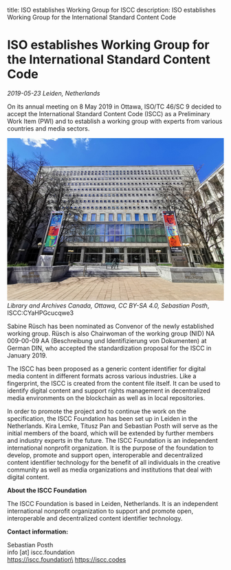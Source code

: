 title: ISO establishes Working Group for ISCC description: ISO establishes Working Group for the
International Standard Content Code

# ISO establishes Working Group for the International Standard Content Code

*2019-05-23 Leiden, Netherlands*

On its annual meeting on 8 May 2019 in Ottawa, ISO/TC 46/SC 9 decided to accept the International
Standard Content Code (ISCC) as a Preliminary Work Item (PWI) and to establish a working group with
experts from various countries and media sectors.

![Library and Archives Canada, Ottawa, CC BY-SA 4.0, Sebastian Posth](images/lib-arch-ottawa.jpg)
*Library and Archives Canada, Ottawa, CC BY-SA 4.0, Sebastian Posth*, ISCC:CYaHPGcucqwe3

Sabine Rüsch has been nominated as Convenor of the newly established working group. Rüsch is also
Chairwoman of the working group (NID) NA 009-00-09 AA (Beschreibung und Identifizierung von
Dokumenten) at German DIN, who accepted the standardization proposal for the ISCC in January 2019.

The ISCC has been proposed as a generic content identifier for digital media content in different
formats across various industries. Like a fingerprint, the ISCC is created from the content file
itself. It can be used to identify digital content and support rights management in decentralized
media environments on the blockchain as well as in local repositories.

In order to promote the project and to continue the work on the specification, the ISCC Foundation
has been set up in Leiden in the Netherlands. Kira Lemke, Titusz Pan and Sebastian Posth will serve
as the initial members of the board, which will be extended by further members and industry experts
in the future. The ISCC Foundation is an independent international nonprofit organization. It is the
purpose of the foundation to develop, promote and support open, interoperable and decentralized
content identifier technology for the benefit of all individuals in the creative community as well
as media organizations and institutions that deal with digital content.

**About the ISCC Foundation**

The ISCC Foundation is based in Leiden, Netherlands. It is an independent international nonprofit
organization to support and promote open, interoperable and decentralized content identifier
technology.

**Contact information:**

Sebastian Posth\
info \[at\] iscc.foundation\
https://iscc.foundation\
https://iscc.codes
